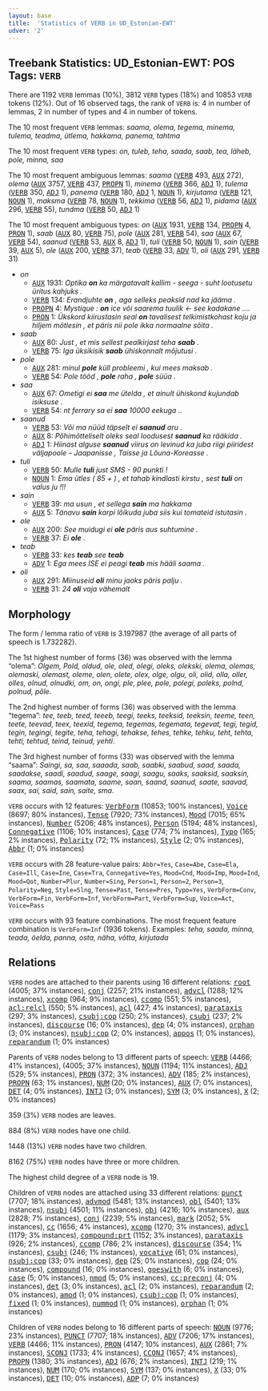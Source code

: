 ```yaml
---
layout: base
title:  'Statistics of VERB in UD_Estonian-EWT'
udver: '2'
---
```


## Treebank Statistics: UD_Estonian-EWT: POS Tags: `VERB`

There are 1192 `VERB` lemmas (10%), 3812 `VERB` types (18%) and 10853 `VERB` tokens (12%).
Out of 16 observed tags, the rank of `VERB` is: 4 in number of lemmas, 2 in number of types and 4 in number of tokens.

The 10 most frequent `VERB` lemmas: <em>saama, olema, tegema, minema, tulema, teadma, ütlema, hakkama, panema, tahtma</em>

The 10 most frequent `VERB` types:  <em>on, tuleb, teha, saada, saab, tea, läheb, pole, minna, saa</em>

The 10 most frequent ambiguous lemmas: <em>saama</em> (<tt><a href="et_ewt-pos-VERB.html">VERB</a></tt> 493, <tt><a href="et_ewt-pos-AUX.html">AUX</a></tt> 272), <em>olema</em> (<tt><a href="et_ewt-pos-AUX.html">AUX</a></tt> 3757, <tt><a href="et_ewt-pos-VERB.html">VERB</a></tt> 437, <tt><a href="et_ewt-pos-PROPN.html">PROPN</a></tt> 1), <em>minema</em> (<tt><a href="et_ewt-pos-VERB.html">VERB</a></tt> 366, <tt><a href="et_ewt-pos-ADJ.html">ADJ</a></tt> 1), <em>tulema</em> (<tt><a href="et_ewt-pos-VERB.html">VERB</a></tt> 350, <tt><a href="et_ewt-pos-ADJ.html">ADJ</a></tt> 1), <em>panema</em> (<tt><a href="et_ewt-pos-VERB.html">VERB</a></tt> 180, <tt><a href="et_ewt-pos-ADJ.html">ADJ</a></tt> 1, <tt><a href="et_ewt-pos-NOUN.html">NOUN</a></tt> 1), <em>kirjutama</em> (<tt><a href="et_ewt-pos-VERB.html">VERB</a></tt> 121, <tt><a href="et_ewt-pos-NOUN.html">NOUN</a></tt> 1), <em>maksma</em> (<tt><a href="et_ewt-pos-VERB.html">VERB</a></tt> 78, <tt><a href="et_ewt-pos-NOUN.html">NOUN</a></tt> 1), <em>tekkima</em> (<tt><a href="et_ewt-pos-VERB.html">VERB</a></tt> 56, <tt><a href="et_ewt-pos-ADJ.html">ADJ</a></tt> 1), <em>pidama</em> (<tt><a href="et_ewt-pos-AUX.html">AUX</a></tt> 296, <tt><a href="et_ewt-pos-VERB.html">VERB</a></tt> 55), <em>tundma</em> (<tt><a href="et_ewt-pos-VERB.html">VERB</a></tt> 50, <tt><a href="et_ewt-pos-ADJ.html">ADJ</a></tt> 1)

The 10 most frequent ambiguous types:  <em>on</em> (<tt><a href="et_ewt-pos-AUX.html">AUX</a></tt> 1931, <tt><a href="et_ewt-pos-VERB.html">VERB</a></tt> 134, <tt><a href="et_ewt-pos-PROPN.html">PROPN</a></tt> 4, <tt><a href="et_ewt-pos-PRON.html">PRON</a></tt> 1), <em>saab</em> (<tt><a href="et_ewt-pos-AUX.html">AUX</a></tt> 80, <tt><a href="et_ewt-pos-VERB.html">VERB</a></tt> 75), <em>pole</em> (<tt><a href="et_ewt-pos-AUX.html">AUX</a></tt> 281, <tt><a href="et_ewt-pos-VERB.html">VERB</a></tt> 54), <em>saa</em> (<tt><a href="et_ewt-pos-AUX.html">AUX</a></tt> 67, <tt><a href="et_ewt-pos-VERB.html">VERB</a></tt> 54), <em>saanud</em> (<tt><a href="et_ewt-pos-VERB.html">VERB</a></tt> 53, <tt><a href="et_ewt-pos-AUX.html">AUX</a></tt> 8, <tt><a href="et_ewt-pos-ADJ.html">ADJ</a></tt> 1), <em>tuli</em> (<tt><a href="et_ewt-pos-VERB.html">VERB</a></tt> 50, <tt><a href="et_ewt-pos-NOUN.html">NOUN</a></tt> 1), <em>sain</em> (<tt><a href="et_ewt-pos-VERB.html">VERB</a></tt> 39, <tt><a href="et_ewt-pos-AUX.html">AUX</a></tt> 5), <em>ole</em> (<tt><a href="et_ewt-pos-AUX.html">AUX</a></tt> 200, <tt><a href="et_ewt-pos-VERB.html">VERB</a></tt> 37), <em>teab</em> (<tt><a href="et_ewt-pos-VERB.html">VERB</a></tt> 33, <tt><a href="et_ewt-pos-ADV.html">ADV</a></tt> 1), <em>oli</em> (<tt><a href="et_ewt-pos-AUX.html">AUX</a></tt> 291, <tt><a href="et_ewt-pos-VERB.html">VERB</a></tt> 31)


* <em>on</em>
  * <tt><a href="et_ewt-pos-AUX.html">AUX</a></tt> 1931: <em>Optika <b>on</b> ka märgatavalt kallim - seega - suht lootusetu üritus kahjuks .</em>
  * <tt><a href="et_ewt-pos-VERB.html">VERB</a></tt> 134: <em>Erandjuhte <b>on</b> , aga selleks peaksid nad ka jääma .</em>
  * <tt><a href="et_ewt-pos-PROPN.html">PROPN</a></tt> 4: <em>Mystique : <b>on</b> ice või saarema tuulik <- see kadakane ....</em>
  * <tt><a href="et_ewt-pos-PRON.html">PRON</a></tt> 1: <em>Ükskord kiirustasin seal <b>on</b> tavalisest telkimistkohast koju ja hiljem mõtlesin , et päris nii pole ikka normaalne sõita .</em>
* <em>saab</em>
  * <tt><a href="et_ewt-pos-AUX.html">AUX</a></tt> 80: <em>Just , et mis sellest pealkirjast teha <b>saab</b> .</em>
  * <tt><a href="et_ewt-pos-VERB.html">VERB</a></tt> 75: <em>Iga üksikisik <b>saab</b> ühiskonnalt mõjutusi .</em>
* <em>pole</em>
  * <tt><a href="et_ewt-pos-AUX.html">AUX</a></tt> 281: <em>minul <b>pole</b> küll probleemi , kui mees maksab .</em>
  * <tt><a href="et_ewt-pos-VERB.html">VERB</a></tt> 54: <em>Pole tööd , <b>pole</b> raha , <b>pole</b> süüa .</em>
* <em>saa</em>
  * <tt><a href="et_ewt-pos-AUX.html">AUX</a></tt> 67: <em>Ometigi ei <b>saa</b> me ütelda , et ainult ühiskond kujundab isiksuse .</em>
  * <tt><a href="et_ewt-pos-VERB.html">VERB</a></tt> 54: <em>nt ferrary sa ei <b>saa</b> 10000 eekuga ..</em>
* <em>saanud</em>
  * <tt><a href="et_ewt-pos-VERB.html">VERB</a></tt> 53: <em>Või ma nüüd täpselt ei <b>saanud</b> aru .</em>
  * <tt><a href="et_ewt-pos-AUX.html">AUX</a></tt> 8: <em>Põhimõtteliselt oleks seal loodusest <b>saanud</b> ka rääkida .</em>
  * <tt><a href="et_ewt-pos-ADJ.html">ADJ</a></tt> 1: <em>Hiinast alguse <b>saanud</b> viirus on levinud ka juba riigi piiridest väljapoole – Jaapanisse , Taisse ja Lõuna-Koreasse .</em>
* <em>tuli</em>
  * <tt><a href="et_ewt-pos-VERB.html">VERB</a></tt> 50: <em>Mulle <b>tuli</b> just SMS - 90 punkti !</em>
  * <tt><a href="et_ewt-pos-NOUN.html">NOUN</a></tt> 1: <em>Ema ütles ( 85 + ) , et tahab kindlasti kirstu , sest <b>tuli</b> on valus ju !!!</em>
* <em>sain</em>
  * <tt><a href="et_ewt-pos-VERB.html">VERB</a></tt> 39: <em>ma usun , et sellega <b>sain</b> ma hakkama</em>
  * <tt><a href="et_ewt-pos-AUX.html">AUX</a></tt> 5: <em>Tänavu <b>sain</b> karpi lõikuda juba siis kui tomateid istutasin .</em>
* <em>ole</em>
  * <tt><a href="et_ewt-pos-AUX.html">AUX</a></tt> 200: <em>See muidugi ei <b>ole</b> päris aus suhtumine .</em>
  * <tt><a href="et_ewt-pos-VERB.html">VERB</a></tt> 37: <em>Ei <b>ole</b> .</em>
* <em>teab</em>
  * <tt><a href="et_ewt-pos-VERB.html">VERB</a></tt> 33: <em>kes <b>teab</b> see <b>teab</b></em>
  * <tt><a href="et_ewt-pos-ADV.html">ADV</a></tt> 1: <em>Ega mees ISE ei peagi <b>teab</b> mis hääli saama .</em>
* <em>oli</em>
  * <tt><a href="et_ewt-pos-AUX.html">AUX</a></tt> 291: <em>Miinuseid <b>oli</b> minu jaoks päris palju .</em>
  * <tt><a href="et_ewt-pos-VERB.html">VERB</a></tt> 31: <em>24 <b>oli</b> vaja vähemalt</em>

## Morphology

The form / lemma ratio of `VERB` is 3.197987 (the average of all parts of speech is 1.732282).

The 1st highest number of forms (36) was observed with the lemma “olema”: <em>Olgem, Pold, oldud, ole, oled, olegi, oleks, olekski, olema, olemas, olemaski, olemast, oleme, olen, olete, olex, olge, olgu, oli, olid, olla, oller, olles, olnud, olnudki, om, on, ongi, ple, plee, pole, polegi, poleks, polnd, polnud, põle</em>.

The 2nd highest number of forms (36) was observed with the lemma “tegema”: <em>tee, teeb, teed, teeeb, teegi, teeks, teeksid, teeksin, teeme, teen, teete, teevad, teex, teexid, tegema, tegemas, tegemata, tegevat, tegi, tegid, tegin, tegingi, tegite, teha, tehagi, tehakse, tehes, tehke, tehku, teht, tehta, tehti, tehtud, teind, teinud, yehti</em>.

The 3rd highest number of forms (33) was observed with the lemma “saama”: <em>Saingi, sa, saa, saaada, saab, saabki, saabud, saad, saada, saadakse, saadi, saadud, saage, saagi, saagu, saaks, saaksid, saaksin, saama, saamas, saamata, saame, saan, saand, saanud, saate, saavad, saax, sai, said, sain, saite, sma</em>.

`VERB` occurs with 12 features: <tt><a href="et_ewt-feat-VerbForm.html">VerbForm</a></tt> (10853; 100% instances), <tt><a href="et_ewt-feat-Voice.html">Voice</a></tt> (8697; 80% instances), <tt><a href="et_ewt-feat-Tense.html">Tense</a></tt> (7920; 73% instances), <tt><a href="et_ewt-feat-Mood.html">Mood</a></tt> (7015; 65% instances), <tt><a href="et_ewt-feat-Number.html">Number</a></tt> (5206; 48% instances), <tt><a href="et_ewt-feat-Person.html">Person</a></tt> (5194; 48% instances), <tt><a href="et_ewt-feat-Connegative.html">Connegative</a></tt> (1106; 10% instances), <tt><a href="et_ewt-feat-Case.html">Case</a></tt> (774; 7% instances), <tt><a href="et_ewt-feat-Typo.html">Typo</a></tt> (165; 2% instances), <tt><a href="et_ewt-feat-Polarity.html">Polarity</a></tt> (72; 1% instances), <tt><a href="et_ewt-feat-Style.html">Style</a></tt> (2; 0% instances), <tt><a href="et_ewt-feat-Abbr.html">Abbr</a></tt> (1; 0% instances)

`VERB` occurs with 28 feature-value pairs: `Abbr=Yes`, `Case=Abe`, `Case=Ela`, `Case=Ill`, `Case=Ine`, `Case=Tra`, `Connegative=Yes`, `Mood=Cnd`, `Mood=Imp`, `Mood=Ind`, `Mood=Qot`, `Number=Plur`, `Number=Sing`, `Person=1`, `Person=2`, `Person=3`, `Polarity=Neg`, `Style=Slng`, `Tense=Past`, `Tense=Pres`, `Typo=Yes`, `VerbForm=Conv`, `VerbForm=Fin`, `VerbForm=Inf`, `VerbForm=Part`, `VerbForm=Sup`, `Voice=Act`, `Voice=Pass`

`VERB` occurs with 93 feature combinations.
The most frequent feature combination is `VerbForm=Inf` (1936 tokens).
Examples: <em>teha, saada, minna, teada, öelda, panna, osta, näha, võtta, kirjutada</em>


## Relations

`VERB` nodes are attached to their parents using 16 different relations: <tt><a href="et_ewt-dep-root.html">root</a></tt> (4005; 37% instances), <tt><a href="et_ewt-dep-conj.html">conj</a></tt> (2257; 21% instances), <tt><a href="et_ewt-dep-advcl.html">advcl</a></tt> (1288; 12% instances), <tt><a href="et_ewt-dep-xcomp.html">xcomp</a></tt> (964; 9% instances), <tt><a href="et_ewt-dep-ccomp.html">ccomp</a></tt> (551; 5% instances), <tt><a href="et_ewt-dep-acl-relcl.html">acl:relcl</a></tt> (550; 5% instances), <tt><a href="et_ewt-dep-acl.html">acl</a></tt> (427; 4% instances), <tt><a href="et_ewt-dep-parataxis.html">parataxis</a></tt> (297; 3% instances), <tt><a href="et_ewt-dep-csubj-cop.html">csubj:cop</a></tt> (250; 2% instances), <tt><a href="et_ewt-dep-csubj.html">csubj</a></tt> (237; 2% instances), <tt><a href="et_ewt-dep-discourse.html">discourse</a></tt> (16; 0% instances), <tt><a href="et_ewt-dep-dep.html">dep</a></tt> (4; 0% instances), <tt><a href="et_ewt-dep-orphan.html">orphan</a></tt> (3; 0% instances), <tt><a href="et_ewt-dep-nsubj-cop.html">nsubj:cop</a></tt> (2; 0% instances), <tt><a href="et_ewt-dep-appos.html">appos</a></tt> (1; 0% instances), <tt><a href="et_ewt-dep-reparandum.html">reparandum</a></tt> (1; 0% instances)

Parents of `VERB` nodes belong to 13 different parts of speech: <tt><a href="et_ewt-pos-VERB.html">VERB</a></tt> (4466; 41% instances),  (4005; 37% instances), <tt><a href="et_ewt-pos-NOUN.html">NOUN</a></tt> (1194; 11% instances), <tt><a href="et_ewt-pos-ADJ.html">ADJ</a></tt> (529; 5% instances), <tt><a href="et_ewt-pos-PRON.html">PRON</a></tt> (372; 3% instances), <tt><a href="et_ewt-pos-ADV.html">ADV</a></tt> (185; 2% instances), <tt><a href="et_ewt-pos-PROPN.html">PROPN</a></tt> (63; 1% instances), <tt><a href="et_ewt-pos-NUM.html">NUM</a></tt> (20; 0% instances), <tt><a href="et_ewt-pos-AUX.html">AUX</a></tt> (7; 0% instances), <tt><a href="et_ewt-pos-DET.html">DET</a></tt> (4; 0% instances), <tt><a href="et_ewt-pos-INTJ.html">INTJ</a></tt> (3; 0% instances), <tt><a href="et_ewt-pos-SYM.html">SYM</a></tt> (3; 0% instances), <tt><a href="et_ewt-pos-X.html">X</a></tt> (2; 0% instances)

359 (3%) `VERB` nodes are leaves.

884 (8%) `VERB` nodes have one child.

1448 (13%) `VERB` nodes have two children.

8162 (75%) `VERB` nodes have three or more children.

The highest child degree of a `VERB` node is 19.

Children of `VERB` nodes are attached using 33 different relations: <tt><a href="et_ewt-dep-punct.html">punct</a></tt> (7707; 18% instances), <tt><a href="et_ewt-dep-advmod.html">advmod</a></tt> (5481; 13% instances), <tt><a href="et_ewt-dep-obl.html">obl</a></tt> (5401; 13% instances), <tt><a href="et_ewt-dep-nsubj.html">nsubj</a></tt> (4501; 11% instances), <tt><a href="et_ewt-dep-obj.html">obj</a></tt> (4216; 10% instances), <tt><a href="et_ewt-dep-aux.html">aux</a></tt> (2828; 7% instances), <tt><a href="et_ewt-dep-conj.html">conj</a></tt> (2239; 5% instances), <tt><a href="et_ewt-dep-mark.html">mark</a></tt> (2052; 5% instances), <tt><a href="et_ewt-dep-cc.html">cc</a></tt> (1656; 4% instances), <tt><a href="et_ewt-dep-xcomp.html">xcomp</a></tt> (1270; 3% instances), <tt><a href="et_ewt-dep-advcl.html">advcl</a></tt> (1179; 3% instances), <tt><a href="et_ewt-dep-compound-prt.html">compound:prt</a></tt> (1152; 3% instances), <tt><a href="et_ewt-dep-parataxis.html">parataxis</a></tt> (926; 2% instances), <tt><a href="et_ewt-dep-ccomp.html">ccomp</a></tt> (786; 2% instances), <tt><a href="et_ewt-dep-discourse.html">discourse</a></tt> (354; 1% instances), <tt><a href="et_ewt-dep-csubj.html">csubj</a></tt> (246; 1% instances), <tt><a href="et_ewt-dep-vocative.html">vocative</a></tt> (61; 0% instances), <tt><a href="et_ewt-dep-nsubj-cop.html">nsubj:cop</a></tt> (33; 0% instances), <tt><a href="et_ewt-dep-dep.html">dep</a></tt> (25; 0% instances), <tt><a href="et_ewt-dep-cop.html">cop</a></tt> (24; 0% instances), <tt><a href="et_ewt-dep-compound.html">compound</a></tt> (16; 0% instances), <tt><a href="et_ewt-dep-goeswith.html">goeswith</a></tt> (6; 0% instances), <tt><a href="et_ewt-dep-case.html">case</a></tt> (5; 0% instances), <tt><a href="et_ewt-dep-nmod.html">nmod</a></tt> (5; 0% instances), <tt><a href="et_ewt-dep-cc-preconj.html">cc:preconj</a></tt> (4; 0% instances), <tt><a href="et_ewt-dep-det.html">det</a></tt> (3; 0% instances), <tt><a href="et_ewt-dep-acl.html">acl</a></tt> (2; 0% instances), <tt><a href="et_ewt-dep-reparandum.html">reparandum</a></tt> (2; 0% instances), <tt><a href="et_ewt-dep-amod.html">amod</a></tt> (1; 0% instances), <tt><a href="et_ewt-dep-csubj-cop.html">csubj:cop</a></tt> (1; 0% instances), <tt><a href="et_ewt-dep-fixed.html">fixed</a></tt> (1; 0% instances), <tt><a href="et_ewt-dep-nummod.html">nummod</a></tt> (1; 0% instances), <tt><a href="et_ewt-dep-orphan.html">orphan</a></tt> (1; 0% instances)

Children of `VERB` nodes belong to 16 different parts of speech: <tt><a href="et_ewt-pos-NOUN.html">NOUN</a></tt> (9776; 23% instances), <tt><a href="et_ewt-pos-PUNCT.html">PUNCT</a></tt> (7707; 18% instances), <tt><a href="et_ewt-pos-ADV.html">ADV</a></tt> (7206; 17% instances), <tt><a href="et_ewt-pos-VERB.html">VERB</a></tt> (4466; 11% instances), <tt><a href="et_ewt-pos-PRON.html">PRON</a></tt> (4147; 10% instances), <tt><a href="et_ewt-pos-AUX.html">AUX</a></tt> (2861; 7% instances), <tt><a href="et_ewt-pos-SCONJ.html">SCONJ</a></tt> (1733; 4% instances), <tt><a href="et_ewt-pos-CCONJ.html">CCONJ</a></tt> (1657; 4% instances), <tt><a href="et_ewt-pos-PROPN.html">PROPN</a></tt> (1380; 3% instances), <tt><a href="et_ewt-pos-ADJ.html">ADJ</a></tt> (676; 2% instances), <tt><a href="et_ewt-pos-INTJ.html">INTJ</a></tt> (219; 1% instances), <tt><a href="et_ewt-pos-NUM.html">NUM</a></tt> (170; 0% instances), <tt><a href="et_ewt-pos-SYM.html">SYM</a></tt> (137; 0% instances), <tt><a href="et_ewt-pos-X.html">X</a></tt> (33; 0% instances), <tt><a href="et_ewt-pos-DET.html">DET</a></tt> (10; 0% instances), <tt><a href="et_ewt-pos-ADP.html">ADP</a></tt> (7; 0% instances)

